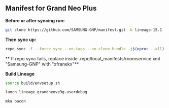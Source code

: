 ## Manifest for Grand Neo Plus

 **Before or after syncing run:**

```bash
git clone https://github.com/SAMSUNG-GNP/manifest.git -b lineage-15.1 .repo/local_manifests
```
 **Then sync up:**

```bash
repo sync -f --force-sync --no-tags --no-clone-bundle -j$(nproc --all)
```

** If repo sync fails, replace inside .repo/local_manifests/roomservice.xml "Samsung-GNP" with "xfranekx"**

**Build Lineage**

```bash
source build/envsetup.sh

lunch lineage_grandneove3g-userdebug

mka bacon
```
